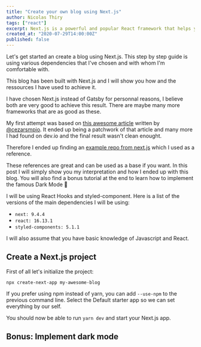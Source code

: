 ```yaml
---
title: "Create your own blog using Next.js"
author: Nicolas Thiry
tags: ["react"]
excerpt: Next.js is a powerful and popular React framework that helps you create easily SSR applications.
created_at: "2020-07-29T14:00:00Z"
published: false
---
```


Let's get started an create a blog using Next.js. This step by step guide is using various dependencies that I've chosen and with whom I'm comfortable with.

This blog has been built with Next.js and I will show you how and the ressources I have used to achieve it.

I have chosen Next.js instead of Gatsby for personnal reasons, I believe both are very good to achieve this result. There are maybe many more frameworks that are as good as these.

My first attempt was based on [this awesome article](https://cezarsampaio.dev/post/creating-a-blog-with-nextjs) written by [@cezarsmpio](https://twitter.com/cezarsmpio).
It ended up being a patchwork of that article and many more I had found on dev.io and the final result wasn't clean enought.

Therefore I ended up finding an [example repo from next.js](https://github.com/vercel/next.js/tree/canary/examples/blog-starter) which I used as a reference.

These references are great and can be used as a base if you want. In this post I will simply show you my interpretation and how I ended up with this blog. You will also find a bonus tutorial at the end to learn how to implement the famous Dark Mode 🙌

I will be using React Hooks and styled-component. Here is a list of the versions of the main dependencies I will be using:

* `next: 9.4.4`
* `react: 16.13.1`
* `styled-components: 5.1.1`

I will also assume that you have basic knowledge of Javascript and React.

## Create a Next.js project

First of all let's initialize the project:

```Shell
npx create-next-app my-awesome-blog
```

If you prefer using npm instead of yarn, you can add `--use-npm` to the previous command line.
Select the Default starter app so we can set everything by our self.

You should now be able to run `yarn dev` and start your Next.js app.


## Bonus: Implement dark mode